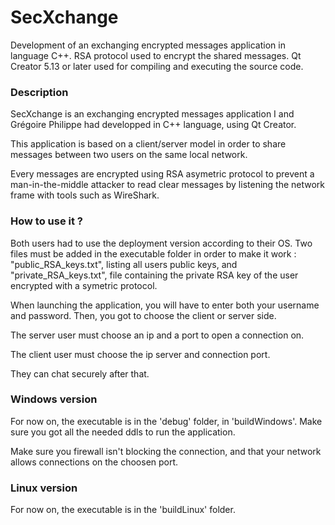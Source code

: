 # SecXchange

Development of an exchanging encrypted messages application in language C++. 
RSA protocol used to encrypt the shared messages. 
Qt Creator 5.13 or later used for compiling and executing the source code.


### Description

SecXchange is an exchanging encrypted messages application I and Grégoire Philippe had developped in C++ language, using Qt Creator.

This application is based on a client/server model in order to share messages between two users on the same local network.

Every messages are encrypted using RSA asymetric protocol to prevent a man-in-the-middle attacker to read clear messages by listening the network frame with tools such as WireShark.


### How to use it ?

Both users had to use the deployment version according to their OS.
Two files must be added in the executable folder in order to make it work : "public_RSA_keys.txt", listing all users public keys, and "private_RSA_keys.txt", file containing the private RSA key of the user encrypted with a symetric protocol.

When launching the application, you will have to enter both your username and password.
Then, you got to choose the client or server side.

The server user must choose an ip and a port to open a connection on.

The client user must choose the ip server and connection port.

They can chat securely after that.


### Windows version

For now on, the executable is in the 'debug' folder, in 'buildWindows'.
Make sure you got all the needed ddls to run the application.

Make sure you firewall isn't blocking the connection, and that your network allows connections on the choosen port.


### Linux version

For now on, the executable is in the 'buildLinux' folder.
